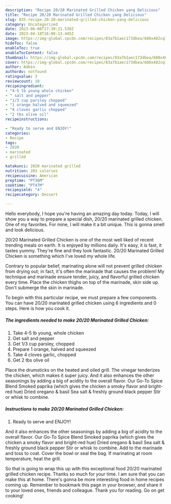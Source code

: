 ```yaml
---
description: "Recipe 20/20 Marinated Grilled Chicken yang Delicious"
title: "Recipe 20/20 Marinated Grilled Chicken yang Delicious"
slug: 835-recipe-20-20-marinated-grilled-chicken-yang-delicious
category: Uncategorized
date: 2023-06-06T17:39:21.538Z
date: 2023-04-18T16:00:13.445Z
image: https://img-global.cpcdn.com/recipes/83a7b1aec173dbea/680x482cq70/2020-marinated-grilled-chicken-recipe-main-photo.jpg
hideToc: false
enableToc: true
enableTocContent: false
thumbnail: https://img-global.cpcdn.com/recipes/83a7b1aec173dbea/680x482cq70/2020-marinated-grilled-chicken-recipe-main-photo.jpg
cover: https://img-global.cpcdn.com/recipes/83a7b1aec173dbea/680x482cq70/2020-marinated-grilled-chicken-recipe-main-photo.jpg
author: Admin
authorAv: notfound
ratingvalue: 3
reviewcount: 10
recipeingredient:
- "4-5 lb young whole chicken"
- " salt and pepper"
- "1/3 cup parsley chopped"
- "1 orange halved and squeezed"
- "4 cloves garlic chopped"
- "2 tbs olive oil"
recipeinstructions:

- "Ready to serve and ENJOY!"
categories:
- Recipe
tags:
- 2020
- marinated
- grilled

katakunci: 2020 marinated grilled 
nutrition: 203 calories
recipecuisine: American
preptime: "PT36M"
cooktime: "PT47M"
recipeyield: "4"
recipecategory: Dessert

---
```



Hello everybody, I hope you're having an amazing day today. Today, I will show you a way to prepare a special dish, 20/20 marinated grilled chicken. One of my favorites. For mine, I will make it a bit unique. This is gonna smell and look delicious.

20/20 Marinated Grilled Chicken is one of the most well liked of recent trending meals on earth. It is enjoyed by millions daily. It's easy, it is fast, it tastes yummy. They're fine and they look fantastic. 20/20 Marinated Grilled Chicken is something which I've loved my whole life.

Contrary to popular belief, marinating alone will not prevent grilled chicken from drying out; in fact, it&#39;s often the marinade that causes the problem! My technique and marinade ensure tender, juicy, and flavorful grilled chicken every time. Place the chicken thighs on top of the marinade, skin side up. Don&#39;t submerge the skin in marinade.


To begin with this particular recipe, we must prepare a few components. You can have 20/20 marinated grilled chicken using 6 ingredients and 0 steps. Here is how you cook it.

<!--inarticleads1-->

##### The ingredients needed to make 20/20 Marinated Grilled Chicken:

1. Take 4-5 lb young, whole chicken
1. Get  salt and pepper
1. Get 1/3 cup parsley, chopped
1. Prepare 1 orange, halved and squeezed
1. Take 4 cloves garlic, chopped
1. Get 2 tbs olive oil


Place the drumsticks on the heated and oiled grill. The vinegar tenderizes the chicken, which makes it super juicy. And it also enhances the other seasonings by adding a big of acidity to the overall flavor. Our Go-To Spice Blend Smoked paprika (which gives the chicken a smoky flavor and bright-red hue) Dried oregano &amp; basil Sea salt &amp; freshly ground black pepper Stir or whisk to combine. 

<!--inarticleads2-->

##### Instructions to make 20/20 Marinated Grilled Chicken:


1. Ready to serve and ENJOY!

And it also enhances the other seasonings by adding a big of acidity to the overall flavor. Our Go-To Spice Blend Smoked paprika (which gives the chicken a smoky flavor and bright-red hue) Dried oregano &amp; basil Sea salt &amp; freshly ground black pepper Stir or whisk to combine. Add to the marinade and toss to coat. Cover the bowl or seal the bag. If marinating at room temperature, heat the grill. 

So that is going to wrap this up with this exceptional food 20/20 marinated grilled chicken recipe. Thanks so much for your time. I am sure that you can make this at home. There's gonna be more interesting food in home recipes coming up. Remember to bookmark this page in your browser, and share it to your loved ones, friends and colleague. Thank you for reading. Go on get cooking!
